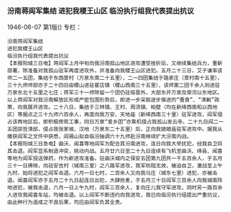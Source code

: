### 汾南蒋阎军集结  进犯我稷王山区  临汾执行组我代表提出抗议

1946-06-07
第1版()
专栏：

    汾南蒋阎军集结
    进犯我稷王山区
    临汾执行组我代表提出抗议
    【本报阳城三日电】蒋阎军上月中旬向我汾南孤山地区进攻遭受挫折后，又继续集结兵力，重新部署，除准备对我孤山驻军再度进攻外，并准备向我稷王山区进犯。五月二十三日，艾子谦率该师二一五团，集结于东西景村（万泉东南二十五里），二一四团集结于路家庄（景村南十五里），三十九师师部亦于二十四日由稷山进驻翟店镇（稷山西南三十五里），该师第二团千余人则进驻万泉东北十五里之七庄；蒋军三十一师除留一个团仍驻临晋外，大部东开万泉及荣河以东地区。以上蒋阎军对我汾南解放区形成严密包围形势后，即进一步采取逐步推进的“蚕食”、“清剿”政策，向我展开进攻。二十八日，集结于三林镇、王村、周流镇、柏壁（均在新绛西南和以西地区）等据点之三十九师六百余人，再度向我万安、天地庙（新绛西南三十里）驻军进攻，阎军侵占该两地区后，即积极修筑工事，同日万泉“爱乡团”亦乘机侵占我孤山发云寺。二十九日阎二一五团邵哲清部，侵占我张家坡、汉地（万泉东二十五里）后，正向我娘娘庙驻军进攻中。据我从缴获阎军之文件中获悉，阎锡山拟自临汾抽调六十九师赴汾南继续扩大汾南内战。
    【本报阳城三日急电】曲沃、闻喜等地阎军为配合其汾南进攻，连日向我大举扰犯，经我自卫将其击退。阎军显系制造冲突，挑动内战。五月廿六日至二十九日连续有飞机至曲沃、绛县、闻喜等地为阎军投送弹药，作为新进攻准备。驻曲沃城内之保安五团第九团共一千五百余人，于五月三十一日拂晓，向驻安吉村（城南三里）之八路军进攻，我军劝阻无效，被迫自卫，激战至上午九时，始将进犯之阎军击退。六月一日七时，二百余人又向我马庄（城东七里）进犯，亦被击退。闻喜阎军亦于五月二十九日起连日出犯，大肆抢麦，于五月三十日阎军三百余人向我城南阵地进犯，被我击退，六月一日上午九时，阎军三百余人，复向庄儿我守军进攻，同时另一路百余人进攻我闻喜车站，均被击退。以上阎军不断违约向我进攻，我已向临汾执行组提出严重抗议，由此种行为造成之不良后果，均应由阎军负其全责。

